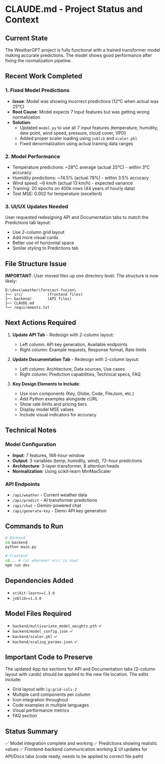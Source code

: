 # CLAUDE.md - Project Status and Context

## Current State
The WeatherGPT project is fully functional with a trained transformer model making accurate predictions. The model shows good performance after fixing the normalization pipeline.

## Recent Work Completed

### 1. Fixed Model Predictions
- **Issue**: Model was showing incorrect predictions (12°C when actual was 25°C)
- **Root Cause**: Model expects 7 input features but was getting wrong normalization
- **Solution**:
  - Updated `model.py` to use all 7 input features (temperature, humidity, dew point, wind speed, pressure, cloud cover, VPD)
  - Added proper scaler loading using `joblib` and `scaler.pkl`
  - Fixed denormalization using actual training data ranges

### 2. Model Performance
- Temperature predictions: ~28°C average (actual 25°C) - within 3°C accuracy
- Humidity predictions: ~74.5% (actual 78%) - within 3.5% accuracy
- Wind speed: ~6 km/h (actual 13 km/h) - expected variance
- Training: 20 epochs on 400k rows (44 years of hourly data)
- Test MSE: 0.002 for temperature (excellent)

### 3. UI/UX Updates Needed
User requested redesigning API and Documentation tabs to match the Predictions tab layout:
- Use 2-column grid layout
- Add more visual cards
- Better use of horizontal space
- Similar styling to Predictions tab

## File Structure Issue
**IMPORTANT**: User moved files up one directory level. The structure is now likely:
```
D:\devs\weather\forecast-fusion\
├── src/           (frontend files)
├── backend/       (API files)
├── CLAUDE.md
└── requirements.txt
```

## Next Actions Required

1. **Update API Tab** - Redesign with 2-column layout:
   - Left column: API key generation, Available endpoints
   - Right column: Example requests, Response format, Rate limits

2. **Update Documentation Tab** - Redesign with 2-column layout:
   - Left column: Architecture, Data sources, Use cases
   - Right column: Prediction capabilities, Technical specs, FAQ

3. **Key Design Elements to Include**:
   - Use icon components (Key, Globe, Code, FileJson, etc.)
   - Add Python examples alongside cURL
   - Show rate limits and pricing tiers
   - Display model MSE values
   - Include visual indicators for accuracy

## Technical Notes

### Model Configuration
- **Input**: 7 features, 168-hour window
- **Output**: 3 variables (temp, humidity, wind), 72-hour predictions
- **Architecture**: 3-layer transformer, 8 attention heads
- **Normalization**: Using scikit-learn MinMaxScaler

### API Endpoints
- `/api/weather` - Current weather data
- `/api/predict` - AI transformer predictions
- `/api/chat` - Gemini-powered chat
- `/api/generate-key` - Demo API key generation

## Commands to Run
```bash
# Backend
cd backend
python main.py

# Frontend
cd .. # (or wherever src/ is now)
npm run dev
```

## Dependencies Added
- `scikit-learn>=1.3.0`
- `joblib>=1.3.0`

## Model Files Required
- `backend/multivariate_model_weights.pth` ✓
- `backend/model_config.json` ✓
- `backend/scaler.pkl` ✓
- `backend/scaling_params.json` ✓

## Important Code to Preserve

The updated App.tsx sections for API and Documentation tabs (2-column layout with cards) should be applied to the new file location. The edits include:
- Grid layout with `lg:grid-cols-2`
- Multiple card components per column
- Icon integration throughout
- Code examples in multiple languages
- Visual performance metrics
- FAQ section

## Status Summary
✅ Model integration complete and working
✅ Predictions showing realistic values
✅ Frontend-backend communication working
⏳ UI updates for API/Docs tabs (code ready, needs to be applied to correct file path)